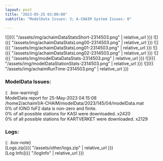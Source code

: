 ```yaml
---
layout: post
title: "2023-05-25 03:00:00"
subtitle: "ModelData Issues: 3; A-CHAIM System Issues: 0"

---
```


![]({{ "/assets/img/achaimDataStatsShort-2314503.png" | relative_url }})
![]({{ "/assets/img/achaimDataStatsLong00-2314503.png" | relative_url }})
![]({{ "/assets/img/achaimDataStatsLong01-2314503.png" | relative_url }})
![]({{ "/assets/img/achaimDataStatsLong02-2314503.png" | relative_url }})
![]({{ "/assets/img/modelDataDataStats-2314503.png" | relative_url }})
![]({{ "/assets/img/modelDataStationStats-2314503.png" | relative_url }})
![]({{ "/assets/img/achaimRunTime-2314503.png" | relative_url }})


### ModelData Issues:  
  
{: .box-warning}  
 ModelData report for 25-May-2023 04:15:08   
 /home2/achaim1/A-CHAIM/modelData/2023/145/04/modelData.mat   
 0% of IONO foF2 data is non-zero and finite.   
 0% of all possible stations for KASI were downloaded. x2420   
 0% of all possible stations for KARTVERKET were downloaded. x2129   
  


### Logs:  
  
{: .box-note}  
[Logs.zip]({{ "/assets/other/logs.zip" | relative_url }})  
[Log Info]({{ "/logInfo" | relative_url }})  

